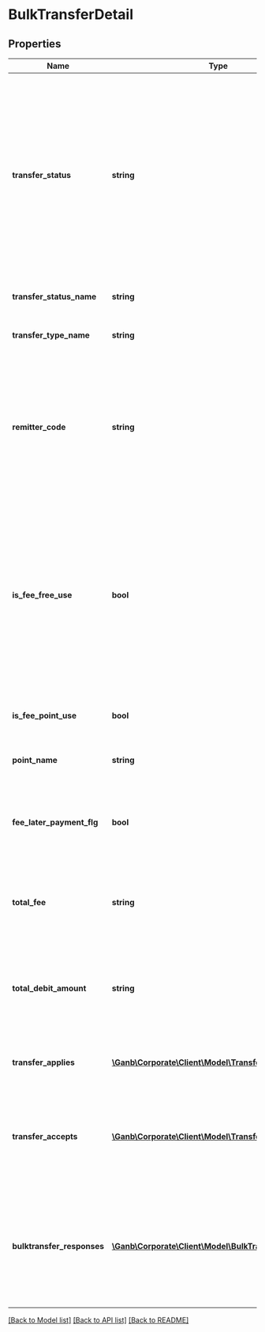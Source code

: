 # BulkTransferDetail

## Properties
Name | Type | Description | Notes
------------ | ------------- | ------------- | -------------
**transfer_status** | **string** | 振込ステータス 半角数字 2:申請中、3:差戻、4:取下げ、5:期限切れ、8:承認取消/予約取消、 11:予約中、12:手続中、13:リトライ中、 20:手続済、30:不能・組戻あり、40:手続不成立 | [optional] 
**transfer_status_name** | **string** | 振込ステータス名 全角文字 | [optional] 
**transfer_type_name** | **string** | 種類 全角文字 総合振込　を表示 | [optional] 
**remitter_code** | **string** | 会社コード(振込依頼人コード) 銀行側で番号を付与している場合のみ表示 該当する情報が無い場合は項目自体を設定しません | [optional] 
**is_fee_free_use** | **bool** | 振込無料回数利用可否 振込利用回数の利用可否（無料回数の利用可否の設定であり、実際の利用有無ではありません） 総合振込では無料回数は利用できないため、常にfalse | [optional] 
**is_fee_point_use** | **bool** | ポイント利用可否 ポイント会社の利用可否 | [optional] 
**point_name** | **string** | ポイント会社名 全角文字 | [optional] 
**fee_later_payment_flg** | **bool** | 手数料後払区分 「true&#x3D;後払い」以外の場合は項目自体を設定しません | [optional] 
**total_fee** | **string** | 合計手数料 半角数字 振り込み完了時以外は、予定の手数料 | [optional] 
**total_debit_amount** | **string** | 合計出金金額 半角数字 手数料+振込金額　ただし、振込完了時以外は、予定の手数料 | [optional] 
**transfer_applies** | [**\Ganb\Corporate\Client\Model\TransferApply[]**](TransferApply.md) | 振込申請情報 振込申請情報のリスト | [optional] 
**transfer_accepts** | [**\Ganb\Corporate\Client\Model\TransferAccept[]**](TransferAccept.md) | 振込受付情報 振込受付情報のリスト 該当する情報が無い場合は空のリストを返却 | [optional] 
**bulktransfer_responses** | [**\Ganb\Corporate\Client\Model\BulkTransferResponse[]**](BulkTransferResponse.md) | 総合振込レスポンス情報 総合振込レスポンス情報のリスト 該当する情報が無い場合は空のリストを返却 | [optional] 

[[Back to Model list]](../README.md#documentation-for-models) [[Back to API list]](../README.md#documentation-for-api-endpoints) [[Back to README]](../README.md)


